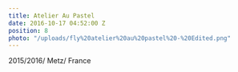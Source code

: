 ```yaml
---
title: Atelier Au Pastel
date: 2016-10-17 04:52:00 Z
position: 8
photo: "/uploads/fly%20atelier%20au%20pastel%20-%20Edited.png"
---
```


2015/2016/ Metz/ France